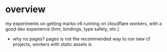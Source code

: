# overview

my experiments on getting marko v6 running on cloudflare workers, with a good dev experience (hmr, bindings, type safety, etc.)

- why no pages? pages is not the recommended way to run new cf projects, workers with static assets is
